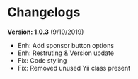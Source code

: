 # Changelogs

**Version: 1.0.3** (9/10/2019)
- Enh: Add sponsor button options
- Enh: Restruting & Version update
- Fix: Code styling
- Fix: Removed unused Yii class present
